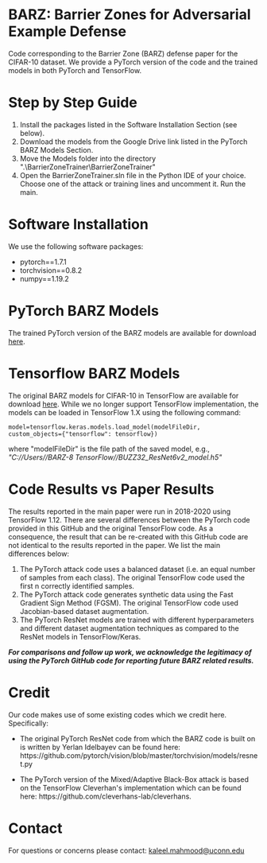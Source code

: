 # BARZ: Barrier Zones for Adversarial Example Defense
Code corresponding to the Barrier Zone (BARZ) defense paper for the CIFAR-10 dataset. We provide a PyTorch version of the code and the trained models in both PyTorch and TensorFlow. 

# Step by Step Guide

<ol>
  <li>Install the packages listed in the Software Installation Section (see below).</li>
  <li>Download the models from the Google Drive link listed in the PyTorch BARZ Models Section.</li>
  <li>Move the Models folder into the directory ".\BarrierZoneTrainer\BarrierZoneTrainer"</li>
  <li>Open the BarrierZoneTrainer.sln file in the Python IDE of your choice. Choose one of the attack or training lines and uncomment it. Run the main.</li>
</ol>

# Software Installation 

We use the following software packages: 
<ul>
  <li>pytorch==1.7.1</li>
  <li>torchvision==0.8.2</li>
  <li>numpy==1.19.2</li>
</ul>

# PyTorch BARZ Models

The trained PyTorch version of the BARZ models are available for download [here](https://drive.google.com/file/d/1LHxYEjuNPzrvm62hL_o84VMPXA_6stXQ/view?usp=sharing).

# Tensorflow BARZ Models

The original BARZ models for CIFAR-10 in TensorFlow are available for download [here](https://drive.google.com/file/d/18N686ZqgX2oopOrvjcPoeSOLq2o9FTIJ/view?usp=sharing).
While we no longer support TensorFlow implementation, the models can be loaded in TensorFlow 1.X using the following command:
```
model=tensorflow.keras.models.load_model(modelFileDir,  custom_objects={"tensorflow": tensorflow}) 
```
where "modelFileDir" is the file path of the saved model, e.g., *"C://Users//BARZ-8 TensorFlow//BUZZ32_ResNet6v2_model.h5"*

# Code Results vs Paper Results 

The results reported in the main paper were run in 2018-2020 using TensorFlow 1.12. There are several differences between the PyTorch code provided in this GitHub and the original TensorFlow code. As a consequence, the result that can be re-created with this GitHub code are not identical to the results reported in the paper. We list the main differences below:   

<ol>
  <li>The PyTorch attack code uses a balanced dataset (i.e. an equal number of samples from each class). The original TensorFlow code used the first n correctly identified samples.</li>
   <li>The PyTorch attack code generates synthetic data using the Fast Gradient Sign Method (FGSM). The original TensorFlow code used Jacobian-based dataset augmentation.</li>
   <li>The PyTorch ResNet models are trained with different hyperparameters and different dataset augmentation techniques as compared to the ResNet models in TensorFlow/Keras.</li>
</ol>

***For comparisons and follow up work, we acknowledge the legitimacy of using the PyTorch GitHub code for reporting future BARZ related results.***

# Credit

Our code makes use of some existing codes which we credit here. Specifically: 
<ul>
<li>The original PyTorch ResNet code from which the BARZ code is built on is written by Yerlan Idelbayev can be found here: https://github.com/pytorch/vision/blob/master/torchvision/models/resnet.py</li>
</ul>
<ul>
<li>The PyTorch version of the Mixed/Adaptive Black-Box attack is based on the TensorFlow Cleverhan's implementation which can be found here: https://github.com/cleverhans-lab/cleverhans.</li>
</ul>

# Contact 

For questions or concerns please contact: kaleel.mahmood@uconn.edu 
